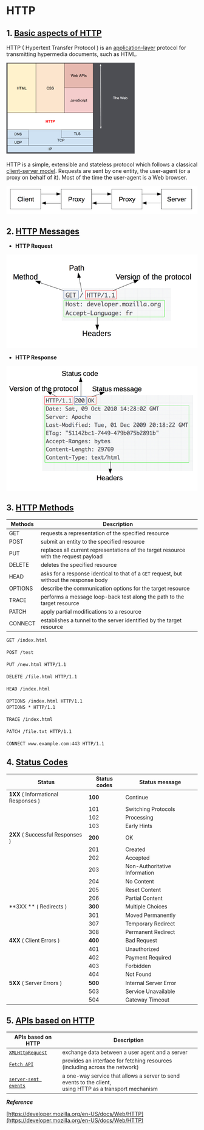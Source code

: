 # HTTP



## 1. [Basic aspects of HTTP](https://developer.mozilla.org/en-US/docs/Web/HTTP/Overview#basic_aspects_of_http)



HTTP ( Hypertext Transfer Protocol ) is an [application-layer](https://en.wikipedia.org/wiki/Application_Layer) protocol for transmitting hypermedia documents, such as HTML. 



<img src="cheat-sheet-images/HTTP.png" alt="HTTP as an application layer protocol, on top of TCP (transport layer) and IP (network layer) and below the presentation layer." style="zoom:33%;" />



HTTP is a simple, extensible and stateless protocol which follows a classical [client-server model](https://en.wikipedia.org/wiki/Client–server_model). Requests are sent by one entity, the user-agent (or a proxy on behalf of it). Most of the time the user-agent is a Web browser.



![Client server chain](cheat-sheet-images/client-server-chain.png)



## 2. [HTTP Messages](https://developer.mozilla.org/en-US/docs/Web/HTTP/Overview#http_messages)

- **HTTP Request**

![A basic HTTP request](cheat-sheet-images/http_request.png)

- **HTTP Response**

![img](cheat-sheet-images/http_response.png)

## 3. [HTTP Methods](https://developer.mozilla.org/en-US/docs/Web/HTTP/Methods)

| Methods | Description                                                  |
| ------- | ------------------------------------------------------------ |
| GET     | requests a representation of the specified resource          |
| POST    | submit an entity to the specified resource                   |
| PUT     | replaces all current representations of the target resource with the request payload |
| DELETE  | deletes the specified resource                               |
| HEAD    | asks for a response identical to that of a `GET` request, but without the response body |
| OPTIONS | describe the communication options for the target resource   |
| TRACE   | performs a message loop-back test along the path to the target resource |
| PATCH   | apply partial modifications to a resource                    |
| CONNECT | establishes a tunnel to the server identified by the target resource |

```http
GET /index.html

POST /test

PUT /new.html HTTP/1.1

DELETE /file.html HTTP/1.1

HEAD /index.html

OPTIONS /index.html HTTP/1.1
OPTIONS * HTTP/1.1

TRACE /index.html

PATCH /file.txt HTTP/1.1

CONNECT www.example.com:443 HTTP/1.1
```



## 4. [Status Codes](https://developer.mozilla.org/en-US/docs/Web/HTTP/Status)

| Status                               | Status codes | Status message                |
| ------------------------------------ | ------------ | ----------------------------- |
| **1XX**  ( Informational Responses ) | **100**      | Continue                      |
|                                      | 101          | Switching Protocols           |
|                                      | 102          | Processing                    |
|                                      | 103          | Early Hints                   |
| **2XX** ( Successful Responses )     | **200**      | OK                            |
|                                      | 201          | Created                       |
|                                      | 202          | Accepted                      |
|                                      | 203          | Non-Authoritative Information |
|                                      | 204          | No Content                    |
|                                      | 205          | Reset Content                 |
|                                      | 206          | Partial Content               |
| **3XX ** ( Redirects )               | **300**      | Multiple Choices              |
|                                      | 301          | Moved Permanently             |
|                                      | 307          | Temporary Redirect            |
|                                      | 308          | Permanent Redirect            |
| **4XX** ( Client Errors )            | **400**      | Bad Request                   |
|                                      | 401          | Unauthorized                  |
|                                      | 402          | Payment Required              |
|                                      | 403          | Forbidden                     |
|                                      | 404          | Not Found                     |
| **5XX** ( Server Errors )            | **500**      | Internal Server Error         |
|                                      | 503          | Service Unavailable           |
|                                      | 504          | Gateway Timeout               |



## 5.  [APIs based on HTTP](https://developer.mozilla.org/en-US/docs/Web/HTTP/Overview#apis_based_on_http)

| APIs based on HTTP                                           | Description                                                  |
| ------------------------------------------------------------ | ------------------------------------------------------------ |
| [`XMLHttpRequest`](https://developer.mozilla.org/en-US/docs/Web/API/XMLHttpRequest) | exchange data between a user agent and a server              |
| [`Fetch API`](https://developer.mozilla.org/en-US/docs/Web/API/Fetch_API) | provides an interface for fetching resources (including across the network) |
| [`server-sent events`](https://developer.mozilla.org/en-US/docs/Web/API/Server-sent_events) | a one-way service that allows a server to send events to the client, <br />using HTTP as a transport mechanism |



***Reference***

[https://developer.mozilla.org/en-US/docs/Web/HTTP](https://developer.mozilla.org/en-US/docs/Web/HTTP)

